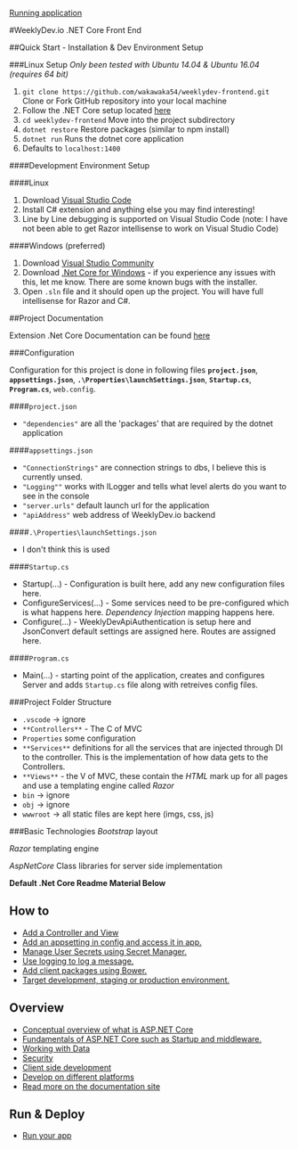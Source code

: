 [Running application](http://104.236.48.115:1400/ "WeeklyDev-Frontend")

#WeeklyDev.io .NET Core Front End

##Quick Start - Installation & Dev Environment Setup

###Linux Setup
*Only been tested with Ubuntu 14.04 & Ubuntu 16.04 (requires 64 bit)*

1. `git clone https://github.com/wakawaka54/weeklydev-frontend.git` Clone or Fork GitHub repository into your local machine 
2. Follow the .NET Core setup located [here](https://www.microsoft.com/net/core#ubuntu "dotnet setup")
3. `cd weeklydev-frontend` Move into the project subdirectory
4. `dotnet restore` Restore packages (similar to npm install)
5. `dotnet run` Runs the dotnet core application
6. Defaults to `localhost:1400`

####Development Environment Setup

####Linux
1. Download [Visual Studio Code](https://code.visualstudio.com/ "Visual Studio Code")
2. Install C# extension and anything else you may find interesting!
3. Line by Line debugging is supported on Visual Studio Code
(note: I have not been able to get Razor intellisense to work on Visual Studio Code)

####Windows (preferred)
1. Download [Visual Studio Community](https://www.visualstudio.com/en-us/downloads/download-visual-studio-vs.aspx "Visual Studio Community")
2. Download [.Net Core for Windows](https://www.microsoft.com/net/core#windows "dotnet setup") - if you experience any issues with this, let me know. There are some known bugs with the installer.
3. Open `.sln` file and it should open up the project. You will have full intellisense for Razor and C#.

##Project Documentation

Extension .Net Core Documentation can be found [here](https://docs.asp.net/en/latest/ "dotnet docs")

###Configuration

Configuration for this project is done in following files **`project.json`**, **`appsettings.json`**, **`.\Properties\launchSettings.json`**, **`Startup.cs`**, **`Program.cs`**, `web.config`.

####`project.json`
* `"dependencies"` are all the 'packages' that are required by the dotnet application

####`appsettings.json`
* `"ConnectionStrings"` are connection strings to dbs, I believe this is currently unsed.
* `"Logging""` works with ILogger and tells what level alerts do you want to see in the console
* `"server.urls"` default launch url for the application
* `"apiAddress"` web address of WeeklyDev.io backend

####`.\Properties\launchSettings.json`
* I don't think this is used

####`Startup.cs`
* Startup(...) - Configuration is built here, add any new configuration files here.
* ConfigureServices(...) - Some services need to be pre-configured which is what happens here. *Dependency Injection* mapping happens here.
* Configure(...) - WeeklyDevApiAuthentication is setup here and JsonConvert default settings are assigned here. Routes are assigned here.

####`Program.cs`
* Main(...) - starting point of the application, creates and configures Server and adds `Startup.cs` file along with retreives config files.

###Project Folder Structure
* `.vscode` -> ignore
* `**Controllers**` - The C of MVC
* `Properties` some configuration
* `**Services**` definitions for all the services that are injected through DI to the controller. This is the implementation of how data gets to the Controllers.
* `**Views**` - the V of MVC, these contain the *HTML* mark up for all pages and use a templating engine called *Razor*
* `bin` -> ignore
* `obj` -> ignore
* `wwwroot` -> all static files are kept here (imgs, css, js)

###Basic Technologies
*Bootstrap* layout

*Razor* templating engine

*AspNetCore* Class libraries for server side implementation

**Default .Net Core Readme Material Below**
## How to

*   [Add a Controller and View](https://go.microsoft.com/fwlink/?LinkID=398600)
*   [Add an appsetting in config and access it in app.](https://go.microsoft.com/fwlink/?LinkID=699562)
*   [Manage User Secrets using Secret Manager.](https://go.microsoft.com/fwlink/?LinkId=699315)
*   [Use logging to log a message.](https://go.microsoft.com/fwlink/?LinkId=699316)
*   [Add client packages using Bower.](https://go.microsoft.com/fwlink/?LinkId=699318)
*   [Target development, staging or production environment.](https://go.microsoft.com/fwlink/?LinkId=699319)

## Overview

*   [Conceptual overview of what is ASP.NET Core](https://go.microsoft.com/fwlink/?LinkId=518008)
*   [Fundamentals of ASP.NET Core such as Startup and middleware.](https://go.microsoft.com/fwlink/?LinkId=699320)
*   [Working with Data](https://go.microsoft.com/fwlink/?LinkId=398602)
*   [Security](https://go.microsoft.com/fwlink/?LinkId=398603)
*   [Client side development](https://go.microsoft.com/fwlink/?LinkID=699321)
*   [Develop on different platforms](https://go.microsoft.com/fwlink/?LinkID=699322)
*   [Read more on the documentation site](https://go.microsoft.com/fwlink/?LinkID=699323)

## Run & Deploy

*   [Run your app](https://go.microsoft.com/fwlink/?LinkID=517851)
